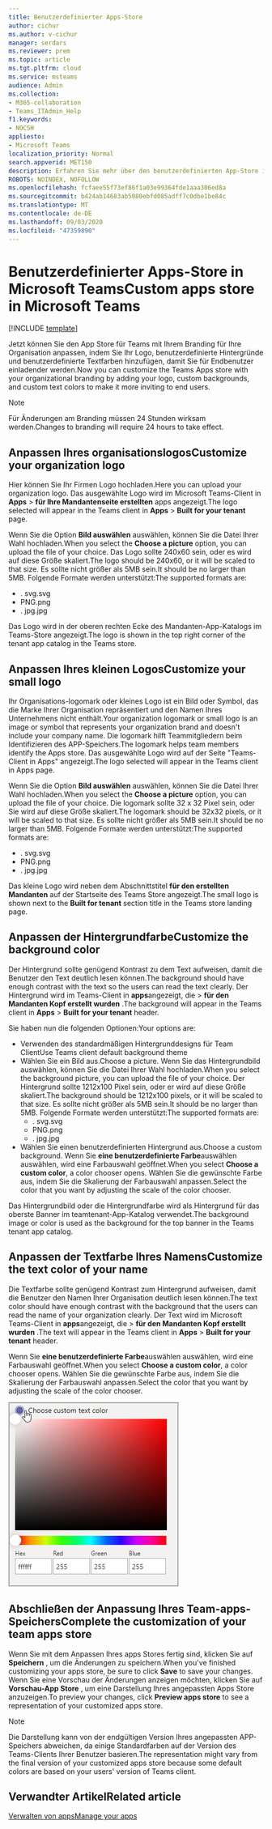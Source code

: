 ```yaml
---
title: Benutzerdefinierter Apps-Store
author: cichur
ms.author: v-cichur
manager: serdars
ms.reviewer: prem
ms.topic: article
ms.tgt.pltfrm: cloud
ms.service: msteams
audience: Admin
ms.collection:
- M365-collaboration
- Teams_ITAdmin_Help
f1.keywords:
- NOCSH
appliesto:
- Microsoft Teams
localization_priority: Normal
search.appverid: MET150
description: Erfahren Sie mehr über den benutzerdefinierten App-Store in Microsoft Teams.
ROBOTS: NOINDEX, NOFOLLOW
ms.openlocfilehash: fcfaee55f73ef86f1a03e99364fde1aaa306ed8a
ms.sourcegitcommit: b424ab14683ab5080ebfd085adff7c0dbe1be84c
ms.translationtype: MT
ms.contentlocale: de-DE
ms.lasthandoff: 09/03/2020
ms.locfileid: "47359890"
---
```

# <a name="custom-apps-store-in-microsoft-teams"></a><span data-ttu-id="8f320-103">Benutzerdefinierter Apps-Store in Microsoft Teams</span><span class="sxs-lookup"><span data-stu-id="8f320-103">Custom apps store in Microsoft Teams</span></span>

[!INCLUDE [template](includes/preview-feature.md)]

<span data-ttu-id="8f320-104">Jetzt können Sie den App Store für Teams mit Ihrem Branding für Ihre Organisation anpassen, indem Sie Ihr Logo, benutzerdefinierte Hintergründe und benutzerdefinierte Textfarben hinzufügen, damit Sie für Endbenutzer einladender werden.</span><span class="sxs-lookup"><span data-stu-id="8f320-104">Now you can customize the Teams Apps store with your organizational branding by adding your logo, custom backgrounds, and custom text colors to make it more inviting to end users.</span></span>

> [!Note]
> <span data-ttu-id="8f320-105">Für Änderungen am Branding müssen 24 Stunden wirksam werden.</span><span class="sxs-lookup"><span data-stu-id="8f320-105">Changes to branding will require 24 hours to take effect.</span></span>

## <a name="customize-your-organization-logo"></a><span data-ttu-id="8f320-106">Anpassen Ihres organisationslogos</span><span class="sxs-lookup"><span data-stu-id="8f320-106">Customize your organization logo</span></span>

<!-- Bookmark used by Context Sensitive Help (CSH). Do not delete. -->
<span data-ttu-id="8f320-107"><a name="orglogo"> </a></span><span class="sxs-lookup"><span data-stu-id="8f320-107"><a name="orglogo"> </a></span></span>
<!-- Do not remove the bookmark link above. -->

<span data-ttu-id="8f320-108">Hier können Sie Ihr Firmen Logo hochladen.</span><span class="sxs-lookup"><span data-stu-id="8f320-108">Here you can upload your organization logo.</span></span> <span data-ttu-id="8f320-109">Das ausgewählte Logo wird im Microsoft Teams-Client in **Apps**  >  **für Ihre Mandantenseite erstellten** apps angezeigt.</span><span class="sxs-lookup"><span data-stu-id="8f320-109">The logo selected will appear in the Teams client in **Apps** > **Built for your tenant** page.</span></span>

<span data-ttu-id="8f320-110">Wenn Sie die Option **Bild auswählen** auswählen, können Sie die Datei Ihrer Wahl hochladen.</span><span class="sxs-lookup"><span data-stu-id="8f320-110">When you select the **Choose a picture** option, you can upload the file of your choice.</span></span> <span data-ttu-id="8f320-111">Das Logo sollte 240x60 sein, oder es wird auf diese Größe skaliert.</span><span class="sxs-lookup"><span data-stu-id="8f320-111">The logo should be 240x60, or it will be scaled to that size.</span></span> <span data-ttu-id="8f320-112">Es sollte nicht größer als 5MB sein.</span><span class="sxs-lookup"><span data-stu-id="8f320-112">It should be no larger than 5MB.</span></span> <span data-ttu-id="8f320-113">Folgende Formate werden unterstützt:</span><span class="sxs-lookup"><span data-stu-id="8f320-113">The supported formats are:</span></span>

- <span data-ttu-id="8f320-114">. svg</span><span class="sxs-lookup"><span data-stu-id="8f320-114">.svg</span></span>
- <span data-ttu-id="8f320-115">PNG</span><span class="sxs-lookup"><span data-stu-id="8f320-115">.png</span></span>
- <span data-ttu-id="8f320-116">. jpg</span><span class="sxs-lookup"><span data-stu-id="8f320-116">.jpg</span></span>

<span data-ttu-id="8f320-117">Das Logo wird in der oberen rechten Ecke des Mandanten-App-Katalogs im Teams-Store angezeigt.</span><span class="sxs-lookup"><span data-stu-id="8f320-117">The logo is shown in the top right corner of the tenant app catalog in the Teams store.</span></span>

## <a name="customize-your-small-logo"></a><span data-ttu-id="8f320-118">Anpassen Ihres kleinen Logos</span><span class="sxs-lookup"><span data-stu-id="8f320-118">Customize your small logo</span></span>

<!-- Bookmark used by Context Sensitive Help (CSH). Do not delete. -->
<span data-ttu-id="8f320-119"><a name="orglogomark"> </a></span><span class="sxs-lookup"><span data-stu-id="8f320-119"><a name="orglogomark"> </a></span></span>
<!-- Do not remove the bookmark link above. -->

<span data-ttu-id="8f320-120">Ihr Organisations-logomark oder kleines Logo ist ein Bild oder Symbol, das die Marke Ihrer Organisation repräsentiert und den Namen Ihres Unternehmens nicht enthält.</span><span class="sxs-lookup"><span data-stu-id="8f320-120">Your organization logomark or small logo is an image or symbol that represents your organization brand and doesn't include your company name.</span></span> <span data-ttu-id="8f320-121">Die logomark hilft Teammitgliedern beim Identifizieren des APP-Speichers.</span><span class="sxs-lookup"><span data-stu-id="8f320-121">The logomark helps team members identify the Apps store.</span></span> <span data-ttu-id="8f320-122">Das ausgewählte Logo wird auf der Seite "Teams-Client in Apps" angezeigt.</span><span class="sxs-lookup"><span data-stu-id="8f320-122">The logo selected will appear in the Teams client in Apps page.</span></span>

<span data-ttu-id="8f320-123">Wenn Sie die Option **Bild auswählen** auswählen, können Sie die Datei Ihrer Wahl hochladen.</span><span class="sxs-lookup"><span data-stu-id="8f320-123">When you select the **Choose a picture** option, you can upload the file of your choice.</span></span> <span data-ttu-id="8f320-124">Die logomark sollte 32 x 32 Pixel sein, oder Sie wird auf diese Größe skaliert.</span><span class="sxs-lookup"><span data-stu-id="8f320-124">The logomark should be 32x32 pixels, or it will be scaled to that size.</span></span> <span data-ttu-id="8f320-125">Es sollte nicht größer als 5MB sein.</span><span class="sxs-lookup"><span data-stu-id="8f320-125">It should be no larger than 5MB.</span></span> <span data-ttu-id="8f320-126">Folgende Formate werden unterstützt:</span><span class="sxs-lookup"><span data-stu-id="8f320-126">The supported formats are:</span></span>

- <span data-ttu-id="8f320-127">. svg</span><span class="sxs-lookup"><span data-stu-id="8f320-127">.svg</span></span>
- <span data-ttu-id="8f320-128">PNG</span><span class="sxs-lookup"><span data-stu-id="8f320-128">.png</span></span>
- <span data-ttu-id="8f320-129">. jpg</span><span class="sxs-lookup"><span data-stu-id="8f320-129">.jpg</span></span>

<span data-ttu-id="8f320-130">Das kleine Logo wird neben dem Abschnittstitel **für den erstellten Mandanten** auf der Startseite des Teams Store angezeigt.</span><span class="sxs-lookup"><span data-stu-id="8f320-130">The small logo is shown next to the **Built for tenant** section title in the Teams store landing page.</span></span>

## <a name="customize-the-background-color"></a><span data-ttu-id="8f320-131">Anpassen der Hintergrundfarbe</span><span class="sxs-lookup"><span data-stu-id="8f320-131">Customize the background color</span></span>

<!-- Bookmark used by Context Sensitive Help (CSH). Do not delete. -->
<span data-ttu-id="8f320-132"><a name="custombackground"> </a></span><span class="sxs-lookup"><span data-stu-id="8f320-132"><a name="custombackground"> </a></span></span>
<!-- Do not remove the bookmark link above. -->

<span data-ttu-id="8f320-133">Der Hintergrund sollte genügend Kontrast zu dem Text aufweisen, damit die Benutzer den Text deutlich lesen können.</span><span class="sxs-lookup"><span data-stu-id="8f320-133">The background should have enough contrast with the text so the users can read the text clearly.</span></span> <span data-ttu-id="8f320-134">Der Hintergrund wird im Teams-Client in **apps**angezeigt, die  >  **für den Mandanten Kopf erstellt wurden** .</span><span class="sxs-lookup"><span data-stu-id="8f320-134">The background will appear in the Teams client in **Apps** > **Built for your tenant** header.</span></span>

<span data-ttu-id="8f320-135">Sie haben nun die folgenden Optionen:</span><span class="sxs-lookup"><span data-stu-id="8f320-135">Your options are:</span></span>

- <span data-ttu-id="8f320-136">Verwenden des standardmäßigen Hintergrunddesigns für Team Client</span><span class="sxs-lookup"><span data-stu-id="8f320-136">Use Teams client default background theme</span></span>
- <span data-ttu-id="8f320-137">Wählen Sie ein Bild aus.</span><span class="sxs-lookup"><span data-stu-id="8f320-137">Choose a picture.</span></span> <span data-ttu-id="8f320-138">Wenn Sie das Hintergrundbild auswählen, können Sie die Datei Ihrer Wahl hochladen.</span><span class="sxs-lookup"><span data-stu-id="8f320-138">When you select the background picture, you can upload the file of your choice.</span></span> <span data-ttu-id="8f320-139">Der Hintergrund sollte 1212x100 Pixel sein, oder er wird auf diese Größe skaliert.</span><span class="sxs-lookup"><span data-stu-id="8f320-139">The background should be 1212x100 pixels, or it will be scaled to that size.</span></span> <span data-ttu-id="8f320-140">Es sollte nicht größer als 5MB sein.</span><span class="sxs-lookup"><span data-stu-id="8f320-140">It should be no larger than 5MB.</span></span> <span data-ttu-id="8f320-141">Folgende Formate werden unterstützt:</span><span class="sxs-lookup"><span data-stu-id="8f320-141">The supported formats are:</span></span>
  - <span data-ttu-id="8f320-142">. svg</span><span class="sxs-lookup"><span data-stu-id="8f320-142">.svg</span></span>
  - <span data-ttu-id="8f320-143">PNG</span><span class="sxs-lookup"><span data-stu-id="8f320-143">.png</span></span>
  - <span data-ttu-id="8f320-144">. jpg</span><span class="sxs-lookup"><span data-stu-id="8f320-144">.jpg</span></span>
- <span data-ttu-id="8f320-145">Wählen Sie einen benutzerdefinierten Hintergrund aus.</span><span class="sxs-lookup"><span data-stu-id="8f320-145">Choose a custom background.</span></span> <span data-ttu-id="8f320-146">Wenn Sie **eine benutzerdefinierte Farbe**auswählen auswählen, wird eine Farbauswahl geöffnet.</span><span class="sxs-lookup"><span data-stu-id="8f320-146">When you select **Choose a custom color**, a color chooser opens.</span></span> <span data-ttu-id="8f320-147">Wählen Sie die gewünschte Farbe aus, indem Sie die Skalierung der Farbauswahl anpassen.</span><span class="sxs-lookup"><span data-stu-id="8f320-147">Select the color that you want by adjusting the scale of the color chooser.</span></span>

<span data-ttu-id="8f320-148">Das Hintergrundbild oder die Hintergrundfarbe wird als Hintergrund für das oberste Banner im teamtenant-App-Katalog verwendet.</span><span class="sxs-lookup"><span data-stu-id="8f320-148">The background image or color is used as the background for the top banner in the Teams tenant app catalog.</span></span>

## <a name="customize-the-text-color-of-your-name"></a><span data-ttu-id="8f320-149">Anpassen der Textfarbe Ihres Namens</span><span class="sxs-lookup"><span data-stu-id="8f320-149">Customize the text color of your name</span></span>

<!-- Bookmark used by Context Sensitive Help (CSH). Do not delete. -->
<span data-ttu-id="8f320-150"><a name="textcolor"> </a></span><span class="sxs-lookup"><span data-stu-id="8f320-150"><a name="textcolor"> </a></span></span>
<!-- Do not remove the bookmark link above. -->

<span data-ttu-id="8f320-151">Die Textfarbe sollte genügend Kontrast zum Hintergrund aufweisen, damit die Benutzer den Namen Ihrer Organisation deutlich lesen können.</span><span class="sxs-lookup"><span data-stu-id="8f320-151">The text color should have enough contrast with the background that the users can read the name of your organization clearly.</span></span> <span data-ttu-id="8f320-152">Der Text wird im Microsoft Teams-Client in **apps**angezeigt, die  >  **für den Mandanten Kopf erstellt wurden** .</span><span class="sxs-lookup"><span data-stu-id="8f320-152">The text will appear in the Teams client in **Apps** > **Built for your tenant** header.</span></span>

<span data-ttu-id="8f320-153">Wenn Sie **eine benutzerdefinierte Farbe**auswählen auswählen, wird eine Farbauswahl geöffnet.</span><span class="sxs-lookup"><span data-stu-id="8f320-153">When you select **Choose a custom color**, a color chooser opens.</span></span> <span data-ttu-id="8f320-154">Wählen Sie die gewünschte Farbe aus, indem Sie die Skalierung der Farbauswahl anpassen.</span><span class="sxs-lookup"><span data-stu-id="8f320-154">Select the color that you want by adjusting the scale of the color chooser.</span></span>

 ![Abbildung einer Farbauswahl](media/choose-a-custom-color.png)

## <a name="complete-the-customization-of-your-team-apps-store"></a><span data-ttu-id="8f320-156">Abschließen der Anpassung Ihres Team-apps-Speichers</span><span class="sxs-lookup"><span data-stu-id="8f320-156">Complete the customization of your team apps store</span></span>

<span data-ttu-id="8f320-157">Wenn Sie mit dem Anpassen Ihres apps Stores fertig sind, klicken Sie auf **Speichern** , um die Änderungen zu speichern.</span><span class="sxs-lookup"><span data-stu-id="8f320-157">When you've finished customizing your apps store, be sure to click **Save** to save your changes.</span></span>
<span data-ttu-id="8f320-158">Wenn Sie eine Vorschau der Änderungen anzeigen möchten, klicken Sie auf **Vorschau-App Store** , um eine Darstellung Ihres angepassten Apps Store anzuzeigen.</span><span class="sxs-lookup"><span data-stu-id="8f320-158">To preview your changes, click **Preview apps store** to see a representation of your customized apps store.</span></span>

> [!Note]
> <span data-ttu-id="8f320-159">Die Darstellung kann von der endgültigen Version Ihres angepassten APP-Speichers abweichen, da einige Standardfarben auf der Version des Teams-Clients Ihrer Benutzer basieren.</span><span class="sxs-lookup"><span data-stu-id="8f320-159">The representation might vary from the final version of your customized apps store because some default colors are based on your users' version of Teams client.</span></span>

## <a name="related-article"></a><span data-ttu-id="8f320-160">Verwandter Artikel</span><span class="sxs-lookup"><span data-stu-id="8f320-160">Related article</span></span>

[<span data-ttu-id="8f320-161">Verwalten von apps</span><span class="sxs-lookup"><span data-stu-id="8f320-161">Manage your apps</span></span>](manage-apps.md)
